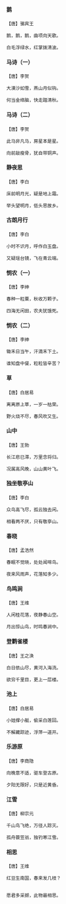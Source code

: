 <!-- 
title: 幼儿园唐诗一
from: 诗歌
create: 2019-04-30
tags: 诗歌
-->

#### 鹅

```
【唐】骆宾王

鹅，鹅，鹅，曲项向天歌。

白毛浮绿水，红掌拨清波。
```

#### 马诗（一）

```
【唐】李贺

大漠沙如雪，燕山月似钩。

何当金络脑，快走踏清秋。
```

#### 马诗（二）

```
【唐】李贺

此马非凡马，房星本是星。

向前敲瘦骨，犹自带铜声。
```

#### 静夜思

```
【唐】李白

床前明月光，疑是地上霜。

举头望明月，低头思故乡。
```

#### 古朗月行

```
【唐】李白

小时不识月，呼作白玉盘。

又疑瑶台镜，飞在青云端。
```

#### 悯农（一）

```
【唐】李绅

春种一粒粟，秋收万颗子。

四海无闲田，农夫犹饿死。
```

#### 悯农（二）

```
【唐】李绅

锄禾日当午，汗滴禾下土。

谁知盘中餐，粒粒皆辛苦？
```

#### 草

```
【唐】白居易

离离原上草，一岁一枯荣。

野火烧不尽，春风吹又生。
```

#### 山中

```
【唐】王勃

长江悲已滞，万里念将归。

况属高风晚，山山黄叶飞。
```

#### 独坐敬亭山

```
【唐】李白

众鸟高飞尽，孤云独去闲。

相看两不厌，只有敬亭山。
```

#### 春晓

```
【唐】孟浩然

春眠不觉晓，处处闻啼鸟。

夜来风雨声，花落知多少。
```

#### 鸟鸣涧

```
【唐】王维

人闲桂花落，夜静春山空。

月出惊山鸟，时鸣春涧中。
```

#### 登鹳雀楼

```
【唐】王之涣

白日依山尽，黄河入海流。

欲穷千里目，更上一层楼。
```

#### 池上

```
【唐】白居易

小娃撑小艇，偷采白莲回。

不解藏踪迹，浮萍一道开。
```

#### 乐游原

```
【唐】李商隐

向晚意不适，驱车登古原。

夕阳无限好，只是近黄昏。
```

#### 江雪

```
【唐】柳宗元

千山鸟飞绝，万径人踪灭。

孤舟蓑笠翁，独钓寒江雪。
```

#### 相思

```
【唐】王维

红豆生南国，春来发几枝？


愿君多采撷，此物最相思。
```



















